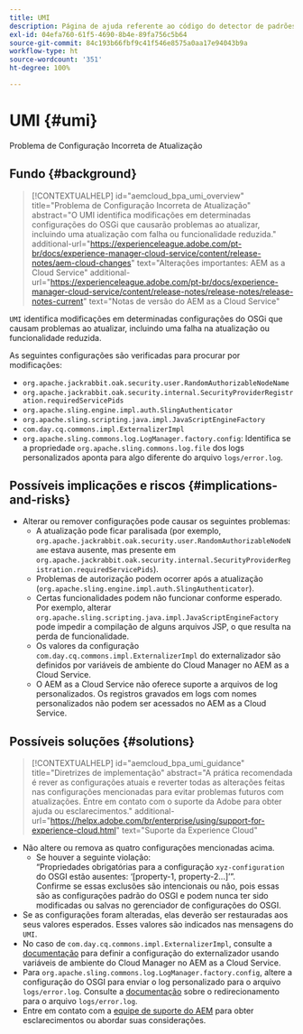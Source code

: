 ```yaml
---
title: UMI
description: Página de ajuda referente ao código do detector de padrões.
exl-id: 04efa760-61f5-4690-8b4e-89fa756c5b64
source-git-commit: 84c193b66fbf9c41f546e8575a0aa17e94043b9a
workflow-type: ht
source-wordcount: '351'
ht-degree: 100%

---
```


# UMI {#umi}

Problema de Configuração Incorreta de Atualização

## Fundo {#background}

>[!CONTEXTUALHELP]
>id="aemcloud_bpa_umi_overview"
>title="Problema de Configuração Incorreta de Atualização"
>abstract="O UMI identifica modificações em determinadas configurações do OSGi que causarão problemas ao atualizar, incluindo uma atualização com falha ou funcionalidade reduzida."
>additional-url="https://experienceleague.adobe.com/pt-br/docs/experience-manager-cloud-service/content/release-notes/aem-cloud-changes" text="Alterações importantes: AEM as a Cloud Service"
>additional-url="https://experienceleague.adobe.com/pt-br/docs/experience-manager-cloud-service/content/release-notes/release-notes/release-notes-current" text="Notas de versão do AEM as a Cloud Service"

`UMI` identifica modificações em determinadas configurações do OSGi que causam problemas ao atualizar, incluindo uma falha na atualização ou funcionalidade reduzida.

As seguintes configurações são verificadas para procurar por modificações:

* `org.apache.jackrabbit.oak.security.user.RandomAuthorizableNodeName`
* `org.apache.jackrabbit.oak.security.internal.SecurityProviderRegistration.requiredServicePids`
* `org.apache.sling.engine.impl.auth.SlingAuthenticator`
* `org.apache.sling.scripting.java.impl.JavaScriptEngineFactory`
* `com.day.cq.commons.impl.ExternalizerImpl`
* `org.apache.sling.commons.log.LogManager.factory.config`: Identifica se a propriedade `org.apache.sling.commons.log.file` dos logs personalizados aponta para algo diferente do arquivo `logs/error.log`.

## Possíveis implicações e riscos {#implications-and-risks}

* Alterar ou remover configurações pode causar os seguintes problemas:
   * A atualização pode ficar paralisada (por exemplo, `org.apache.jackrabbit.oak.security.user.RandomAuthorizableNodeName` estava ausente, mas presente em `org.apache.jackrabbit.oak.security.internal.SecurityProviderRegistration.requiredServicePids`).
   * Problemas de autorização podem ocorrer após a atualização (`org.apache.sling.engine.impl.auth.SlingAuthenticator`).
   * Certas funcionalidades podem não funcionar conforme esperado. Por exemplo, alterar `org.apache.sling.scripting.java.impl.JavaScriptEngineFactory` pode impedir a compilação de alguns arquivos JSP, o que resulta na perda de funcionalidade.
   * Os valores da configuração `com.day.cq.commons.impl.ExternalizerImpl` do externalizador são definidos por variáveis de ambiente do Cloud Manager no AEM as a Cloud Service.
   * O AEM as a Cloud Service não oferece suporte a arquivos de log personalizados. Os registros gravados em logs com nomes personalizados não podem ser acessados no AEM as a Cloud Service.

## Possíveis soluções {#solutions}

>[!CONTEXTUALHELP]
>id="aemcloud_bpa_umi_guidance"
>title="Diretrizes de implementação"
>abstract="A prática recomendada é rever as configurações atuais e reverter todas as alterações feitas nas configurações mencionadas para evitar problemas futuros com atualizações. Entre em contato com o suporte da Adobe para obter ajuda ou esclarecimentos."
>additional-url="https://helpx.adobe.com/br/enterprise/using/support-for-experience-cloud.html" text="Suporte da Experience Cloud"

* Não altere ou remova as quatro configurações mencionadas acima.
   * Se houver a seguinte violação:\
     “Propriedades obrigatórias para a configuração `xyz-configuration` do OSGI estão ausentes: ‘[property-1, property-2...]’”.\
     Confirme se essas exclusões são intencionais ou não, pois essas são as configurações padrão do OSGI e podem nunca ter sido modificadas ou salvas no gerenciador de configurações do OSGI.
* Se as configurações foram alteradas, elas deverão ser restauradas aos seus valores esperados. Esses valores são indicados nas mensagens do `UMI`.
* No caso de `com.day.cq.commons.impl.ExternalizerImpl`, consulte a [documentação](https://experienceleague.adobe.com/pt-br/docs/experience-manager-cloud-service/content/implementing/developer-tools/externalizer) para definir a configuração do externalizador usando variáveis de ambiente do Cloud Manager no AEM as a Cloud Service.
* Para `org.apache.sling.commons.log.LogManager.factory.config`, altere a configuração do OSGI para enviar o log personalizado para o arquivo `logs/error.log`. Consulte a [documentação](https://experienceleague.adobe.com/pt-br/docs/experience-manager-learn/cloud-service/debugging/debugging-aem-as-a-cloud-service/logs) sobre o redirecionamento para o arquivo `logs/error.log`.
* Entre em contato com a [equipe de suporte do AEM](https://helpx.adobe.com/br/enterprise/using/support-for-experience-cloud.html) para obter esclarecimentos ou abordar suas considerações.
